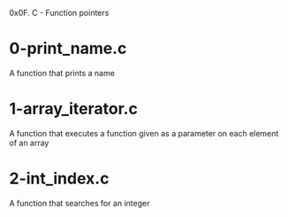 0x0F. C - Function pointers

# 0-print_name.c
A function that prints a name

# 1-array_iterator.c
A function that executes a function given as a parameter on each element of an array

# 2-int_index.c
A function that searches for an integer
